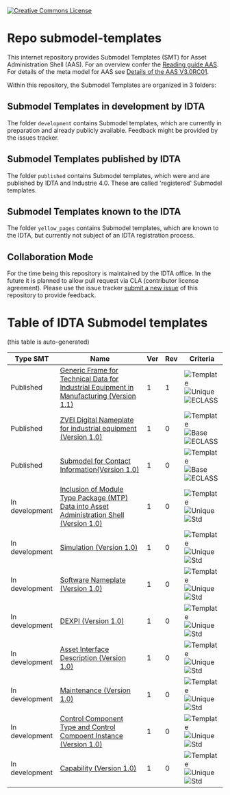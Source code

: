[![Creative Commons License](
https://licensebuttons.net/l/by/4.0/88x31.png
)](
https://creativecommons.org/licenses/by/4.0/)
# Repo submodel-templates

This internet repository provides Submodel Templates (SMT) for Asset Administration Shell (AAS). For an overview confer the [Reading guide AAS](https://www.plattform-i40.de/PI40/Redaktion/EN/Downloads/Publikation/Asset_Administration_Shell_Reading_Guide.html). For details of the meta model for AAS see [Details of the AAS V3.0RC01](https://www.plattform-i40.de/PI40/Redaktion/DE/Downloads/Publikation/Details_of_the_Asset_Administration_Shell_Part1_V3.html).

Within this repository, the Submodel Templates are organized in 3 folders:

## Submodel Templates in development by IDTA

The folder `development` contains Submodel templates, which are currently in preparation and already publicly available. Feedback might be provided by the issues tracker.

## Submodel Templates published by IDTA

The folder `published` contains Submodel templates, which were and are published by IDTA and Industrie 4.0. These are called 'registered' Submodel templates.

## Submodel Templates known to the IDTA

The folder `yellow_pages` contains Submodel templates, which are known to the IDTA, but currently not subject of an IDTA registration process.

## Collaboration Mode

For the time being this repository is maintained by the IDTA office. In the future it is planned to allow pull request via CLA (contributor license agreement). 
Please use the issue tracker [submit a new issue](https://github.com/admin-shell-io/submodel-templates/issues/new) of this repository to provide feedback. 

# Table of IDTA Submodel templates

(this table is auto-generated)

| Type SMT | Name | Ver | Rev | Criteria | 
|  ---------- |  ---------- |  ---------- |  ---------- |  ---------- | 
| Published | [Generic Frame for Technical Data for Industrial Equipment in Manufacturing (Version 1.1)](https://github.com/admin-shell-io/submodel-templates/tree/main/published/Technical_Data/1/1) | 1 | 1 | ![Template](https://img.shields.io/static/v1?style=plastic&label=SMT&message=Template&color=green)  ![Unique](https://img.shields.io/static/v1?style=plastic&label=SMT&message=Unique&color=b5179e)  ![ECLASS](https://img.shields.io/static/v1?style=plastic&label=SMT&message=ECLASS&color=000055)   | 
| Published | [ZVEI Digital Nameplate for industrial equipment (Version 1.0)](https://github.com/admin-shell-io/submodel-templates/tree/main/published/ZVEI_Digital_Nameplate/1/0) | 1 | 0 | ![Template](https://img.shields.io/static/v1?style=plastic&label=SMT&message=Template&color=green)  ![Base](https://img.shields.io/static/v1?style=plastic&label=SMT&message=Base&color=480ca8)  ![ECLASS](https://img.shields.io/static/v1?style=plastic&label=SMT&message=ECLASS&color=000055)   | 
| Published | [Submodel for Contact Information(Version 1.0)](https://github.com/admin-shell-io/submodel-templates/tree/main/published/Contact%20Information/1) | 1 | 0 | ![Template](https://img.shields.io/static/v1?style=plastic&label=SMT&message=Template&color=green)  ![Base](https://img.shields.io/static/v1?style=plastic&label=SMT&message=Base&color=480ca8)  ![ECLASS](https://img.shields.io/static/v1?style=plastic&label=SMT&message=ECLASS&color=000055)   | 
| In development | [Inclusion of Module Type Package (MTP) Data into Asset Administration Shell (Version 1.0)](https://github.com/admin-shell-io/submodel-templates/tree/main/development/ModuleTypePackageData_MTP/1/0) | 1 | 0 | ![Template](https://img.shields.io/static/v1?style=plastic&label=SMT&message=Template&color=green)  ![Unique](https://img.shields.io/static/v1?style=plastic&label=SMT&message=Unique&color=b5179e)  ![Std](https://img.shields.io/static/v1?style=plastic&label=SMT&message=Std&color=4895ef)   | 
| In development | [Simulation (Version 1.0)](https://github.com/admin-shell-io/submodel-templates/tree/main/development/Simulation/1/0) | 1 | 0 | ![Template](https://img.shields.io/static/v1?style=plastic&label=SMT&message=Template&color=green) ![Unique](https://img.shields.io/static/v1?style=plastic&label=SMT&message=Unique&color=b5179e)  ![Std](https://img.shields.io/static/v1?style=plastic&label=SMT&message=Std&color=4895ef)   |
| In development | [Software Nameplate (Version 1.0)](https://github.com/admin-shell-io/submodel-templates/tree/main/development/Software%20Nameplate/1/0)  | 1 | 0 | ![Template](https://img.shields.io/static/v1?style=plastic&label=SMT&message=Template&color=green) ![Unique](https://img.shields.io/static/v1?style=plastic&label=SMT&message=Unique&color=b5179e)  ![Std](https://img.shields.io/static/v1?style=plastic&label=SMT&message=Std&color=4895ef)   |
| In development | [DEXPI (Version 1.0)](https://github.com/admin-shell-io/submodel-templates/tree/main/development/DEXPI/1/0)  | 1 | 0 | ![Template](https://img.shields.io/static/v1?style=plastic&label=SMT&message=Template&color=green) ![Unique](https://img.shields.io/static/v1?style=plastic&label=SMT&message=Unique&color=b5179e)  ![Std](https://img.shields.io/static/v1?style=plastic&label=SMT&message=Std&color=4895ef)   |
| In development | [Asset Interface Description (Version 1.0)](https://github.com/admin-shell-io/submodel-templates/tree/main/development/Asset%20Interface%20Description/1/0)  | 1 | 0 | ![Template](https://img.shields.io/static/v1?style=plastic&label=SMT&message=Template&color=green) ![Unique](https://img.shields.io/static/v1?style=plastic&label=SMT&message=Unique&color=b5179e)  ![Std](https://img.shields.io/static/v1?style=plastic&label=SMT&message=Std&color=4895ef)   |
| In development | [Maintenance (Version 1.0)](https://github.com/admin-shell-io/submodel-templates/tree/main/development/Maintenance/1/0)  | 1 | 0 | ![Template](https://img.shields.io/static/v1?style=plastic&label=SMT&message=Template&color=green) ![Unique](https://img.shields.io/static/v1?style=plastic&label=SMT&message=Unique&color=b5179e)  ![Std](https://img.shields.io/static/v1?style=plastic&label=SMT&message=Std&color=4895ef)   |
| In development | [Control Component Type and Control Compoent Instance (Version 1.0)](https://github.com/admin-shell-io/submodel-templates/tree/main/development/ControlComponentTypeandControlComponentInstance/1/0)  | 1 | 0 | ![Template](https://img.shields.io/static/v1?style=plastic&label=SMT&message=Template&color=green) ![Unique](https://img.shields.io/static/v1?style=plastic&label=SMT&message=Unique&color=b5179e)  ![Std](https://img.shields.io/static/v1?style=plastic&label=SMT&message=Std&color=4895ef)   |
| In development | [Capability (Version 1.0)](https://github.com/admin-shell-io/submodel-templates/tree/main/development/Capability/1/0)  | 1 | 0 | ![Template](https://img.shields.io/static/v1?style=plastic&label=SMT&message=Template&color=green) ![Unique](https://img.shields.io/static/v1?style=plastic&label=SMT&message=Unique&color=b5179e)  ![Std](https://img.shields.io/static/v1?style=plastic&label=SMT&message=Std&color=4895ef)   |
